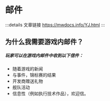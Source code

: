 # 邮件
:::details 文章链接
https://mwdocs.info/YJ.html
:::
## 为什么我需要游戏内邮件？
<h5>玩家可以在游戏内邮件中收到以下信件：</h5>

- 随着游戏的新闻
- 与事件，锦标赛的结果
- 开发商赠送礼物
- 舰队活动
- 信息性（例如执行技术作品），欢迎信。